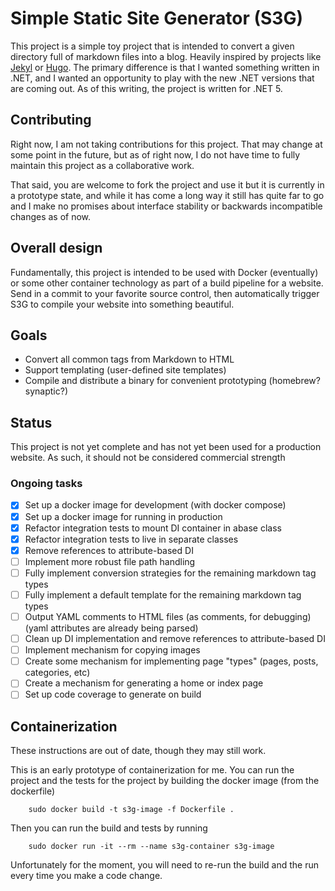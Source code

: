 # Simple Static Site Generator (S3G)

This project is a simple toy project that is intended to convert a given
directory full of markdown files into a blog. Heavily inspired by projects like
[Jekyl](https://jekyllrb.com "Jekyl homepage") or [Hugo](https://gohugo.io "Hugo
homepage"). The primary difference is that I wanted something written in .NET,
and I wanted an opportunity to play with the new .NET versions that are coming
out. As of this writing, the project is written for .NET 5.

## Contributing

Right now, I am not taking contributions for this project.  That may change at
some point in the future, but as of right now, I do not have time to fully
maintain this project as a collaborative work. 

That said, you are welcome to fork the project and use it but it is currently 
in a prototype state, and while it has come a long way it still has quite far 
to go and I make no promises about interface stability or backwards incompatible 
changes as of now.

## Overall design

Fundamentally, this project is intended to be used with Docker (eventually) or
some other container technology as part of a build pipeline for a website. Send
in a commit to your favorite source control, then automatically trigger S3G to
compile your website into something beautiful.

## Goals

- Convert all common tags from Markdown to HTML
- Support templating (user-defined site templates)
- Compile and distribute a binary for convenient prototyping (homebrew? synaptic?)

## Status

This project is not yet complete and has not yet been used for a production
website. As such, it should not be considered commercial strength

### Ongoing tasks

- [x] Set up a docker image for development (with docker compose)
- [x] Set up a docker image for running in production 
- [x] Refactor integration tests to mount DI container in abase class
- [x] Refactor integration tests to live in separate classes
- [x] Remove references to attribute-based DI
- [ ] Implement more robust file path handling
- [ ] Fully implement conversion strategies for the remaining markdown tag types
- [ ] Fully implement a default template for the remaining markdown tag types
- [ ] Output YAML comments to HTML files (as comments, for debugging) (yaml attributes are already being parsed)
- [ ] Clean up DI implementation and remove references to attribute-based DI
- [ ] Implement mechanism for copying images
- [ ] Create some mechanism for implementing page "types" (pages, posts, categories, etc)
- [ ] Create a mechanism for generating a home or index page
- [ ] Set up code coverage to generate on build

## Containerization

These instructions are out of date, though they may still work.

This is an early prototype of containerization for me. You can run the project
and the tests for the project by building the docker image (from the dockerfile) 
```
    sudo docker build -t s3g-image -f Dockerfile .
```

Then you can run the build and tests by running 
```
    sudo docker run -it --rm --name s3g-container s3g-image
```

Unfortunately for the moment, you will need to re-run the build and the run
every time you make a code change.
